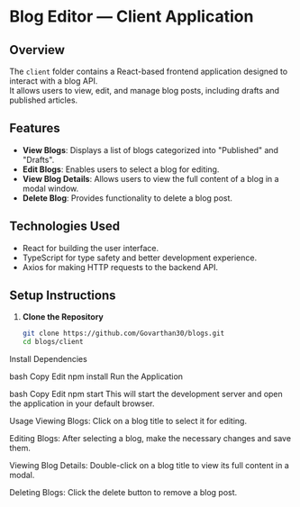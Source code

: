 # Blog Editor — Client Application

## Overview

The `client` folder contains a React-based frontend application designed to interact with a blog API.  
It allows users to view, edit, and manage blog posts, including drafts and published articles.

## Features

- **View Blogs**: Displays a list of blogs categorized into "Published" and "Drafts".
- **Edit Blogs**: Enables users to select a blog for editing.
- **View Blog Details**: Allows users to view the full content of a blog in a modal window.
- **Delete Blog**: Provides functionality to delete a blog post.

## Technologies Used

- React for building the user interface.
- TypeScript for type safety and better development experience.
- Axios for making HTTP requests to the backend API.

## Setup Instructions

1. **Clone the Repository**

   ```bash
   git clone https://github.com/Govarthan30/blogs.git
   cd blogs/client
Install Dependencies

bash
Copy
Edit
npm install
Run the Application

bash
Copy
Edit
npm start
This will start the development server and open the application in your default browser.

Usage
Viewing Blogs: Click on a blog title to select it for editing.

Editing Blogs: After selecting a blog, make the necessary changes and save them.

Viewing Blog Details: Double-click on a blog title to view its full content in a modal.

Deleting Blogs: Click the delete button to remove a blog post.

